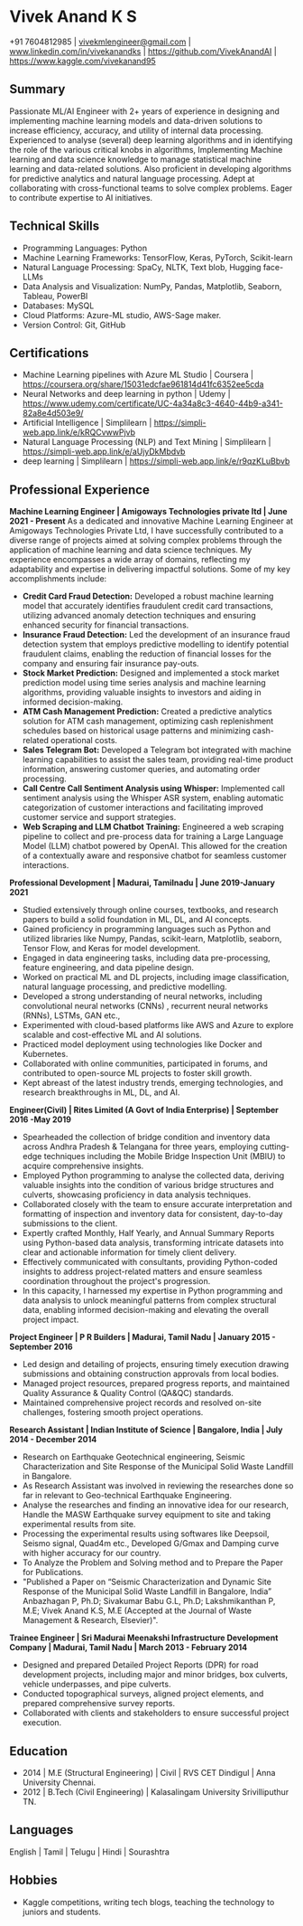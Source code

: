 # Vivek Anand K S
+91 7604812985 | vivekmlengineer@gmail.com | www.linkedin.com/in/vivekanandks | https://github.com/VivekAnandAI | https://www.kaggle.com/vivekanand95

## Summary
Passionate ML/AI Engineer with 2+ years of experience in designing and implementing machine learning models and data-driven solutions to increase efficiency, accuracy, and utility of internal data processing. Experienced to analyse (several) deep learning algorithms and in identifying the role of the various critical knobs in algorithms, Implementing Machine learning and data science knowledge to manage statistical machine learning and data-related solutions. Also proficient in developing algorithms for predictive analytics and natural language processing. Adept at collaborating with cross-functional teams to solve complex problems. Eager to contribute expertise to AI initiatives.

## Technical Skills
- Programming Languages: Python
- Machine Learning Frameworks: TensorFlow, Keras, PyTorch, Scikit-learn
- Natural Language Processing: SpaCy, NLTK, Text blob, Hugging face- LLMs
- Data Analysis and Visualization: NumPy, Pandas, Matplotlib, Seaborn, Tableau, PowerBI
- Databases: MySQL
- Cloud Platforms: Azure-ML studio, AWS-Sage maker.
- Version Control: Git, GitHub

## Certifications
- Machine Learning pipelines with Azure ML Studio | Coursera | https://coursera.org/share/15031edcfae961814d41fc6352ee5cda
- Neural Networks and deep learning in python | Udemy | https://www.udemy.com/certificate/UC-4a34a8c3-4640-44b9-a341-82a8e4d503e9/
- Artificial Intelligence | Simplilearn | https://simpli-web.app.link/e/kRQCvwwPjvb
- Natural Language Processing (NLP) and Text Mining | Simplilearn | https://simpli-web.app.link/e/aUjyDkMbdvb
- deep learning | Simplilearn | https://simpli-web.app.link/e/r9qzKLuBbvb

## Professional Experience
**Machine Learning Engineer | Amigoways Technologies private ltd | June 2021 - Present**
As a dedicated and innovative Machine Learning Engineer at Amigoways Technologies Private Ltd, I have successfully contributed to a diverse range of projects aimed at solving complex problems through the application of machine learning and data science techniques. My experience encompasses a wide array of domains, reflecting my adaptability and expertise in delivering impactful solutions. Some of my key accomplishments include:
- **Credit Card Fraud Detection:** Developed a robust machine learning model that accurately identifies fraudulent credit card transactions, utilizing advanced anomaly detection techniques and ensuring enhanced security for financial transactions.
- **Insurance Fraud Detection:** Led the development of an insurance fraud detection system that employs predictive modelling to identify potential fraudulent claims, enabling the reduction of financial losses for the company and ensuring fair insurance pay-outs.
- **Stock Market Prediction:** Designed and implemented a stock market prediction model using time series analysis and machine learning algorithms, providing valuable insights to investors and aiding in informed decision-making.
- **ATM Cash Management Prediction:** Created a predictive analytics solution for ATM cash management, optimizing cash replenishment schedules based on historical usage patterns and minimizing cash-related operational costs.
- **Sales Telegram Bot:** Developed a Telegram bot integrated with machine learning capabilities to assist the sales team, providing real-time product information, answering customer queries, and automating order processing.
- **Call Centre Call Sentiment Analysis using Whisper:** Implemented call sentiment analysis using the Whisper ASR system, enabling automatic categorization of customer interactions and facilitating improved customer service and support strategies.
- **Web Scraping and LLM Chatbot Training:** Engineered a web scraping pipeline to collect and pre-process data for training a Large Language Model (LLM) chatbot powered by OpenAI. This allowed for the creation of a contextually aware and responsive chatbot for seamless customer interactions.

**Professional Development | Madurai, Tamilnadu | June 2019-January 2021**
- Studied extensively through online courses, textbooks, and research papers to build a solid foundation in ML, DL, and AI concepts.
- Gained proficiency in programming languages such as Python and utilized libraries like Numpy, Pandas, scikit-learn, Matplotlib, seaborn, Tensor Flow, and Keras for model development.
- Engaged in data engineering tasks, including data pre-processing, feature engineering, and data pipeline design.
- Worked on practical ML and DL projects, including image classification, natural language processing, and predictive modelling.
- Developed a strong understanding of neural networks, including convolutional neural networks (CNNs) , recurrent neural networks (RNNs), LSTMs, GAN etc.,
- Experimented with cloud-based platforms like AWS and Azure to explore scalable and cost-effective ML and AI solutions.
- Practiced model deployment using technologies like Docker and Kubernetes.
- Collaborated with online communities, participated in forums, and contributed to open-source ML projects to foster skill growth.
- Kept abreast of the latest industry trends, emerging technologies, and research breakthroughs in ML, DL, and AI.

**Engineer(Civil) | Rites Limited (A Govt of India Enterprise) | September 2016 -May 2019**
- Spearheaded the collection of bridge condition and inventory data across Andhra Pradesh & Telangana for three years, employing cutting-edge techniques including the Mobile Bridge Inspection Unit (MBIU) to acquire comprehensive insights.
- Employed Python programming to analyse the collected data, deriving valuable insights into the condition of various bridge structures and culverts, showcasing proficiency in data analysis techniques.
- Collaborated closely with the team to ensure accurate interpretation and formatting of inspection and inventory data for consistent, day-to-day submissions to the client.
- Expertly crafted Monthly, Half Yearly, and Annual Summary Reports using Python-based data analysis, transforming intricate datasets into clear and actionable information for timely client delivery.
- Effectively communicated with consultants, providing Python-coded insights to address project-related matters and ensure seamless coordination throughout the project's progression.
- In this capacity, I harnessed my expertise in Python programming and data analysis to unlock meaningful patterns from complex structural data, enabling informed decision-making and elevating the overall project impact.

**Project Engineer | P R Builders | Madurai, Tamil Nadu | January 2015 - September 2016**
- Led design and detailing of projects, ensuring timely execution drawing submissions and obtaining construction approvals from local bodies.
- Managed project resources, prepared progress reports, and maintained Quality Assurance & Quality Control (QA&QC) standards.
- Maintained comprehensive project records and resolved on-site challenges, fostering smooth project operations.

**Research Assistant | Indian Institute of Science | Bangalore, India | July 2014 - December 2014**
- Research on Earthquake Geotechnical engineering, Seismic Characterization and Site Response of the Municipal Solid Waste Landfill in Bangalore.
- As Research Assistant was involved in reviewing the researches done so far in relevant to Geo-technical Earthquake Engineering.
- Analyse the researches and finding an innovative idea for our research, Handle the MASW Earthquake survey equipment to site and taking experimental results from site.
- Processing the experimental results using softwares like Deepsoil, Seismo signal, Quad4m etc., Developed G/Gmax and Damping curve with higher accuracy for our country.
- To Analyze the Problem and Solving method and to Prepare the Paper for Publications.
- "Published a Paper on “Seismic Characterization and Dynamic Site Response of the Municipal Solid Waste Landfill in Bangalore, India” Anbazhagan P, Ph.D; Sivakumar Babu G.L, Ph.D; Lakshmikanthan P, M.E; Vivek Anand K.S, M.E (Accepted at the Journal of Waste Management & Research, Elsevier)".

**Trainee Engineer | Sri Madurai Meenakshi Infrastructure Development Company | Madurai, Tamil Nadu | March 2013 - February 2014**
- Designed and prepared Detailed Project Reports (DPR) for road development projects, including major and minor bridges, box culverts, vehicle underpasses, and pipe culverts.
- Conducted topographical surveys, aligned project elements, and prepared comprehensive survey reports.
- Collaborated with clients and stakeholders to ensure successful project execution.

## Education
- 2014 | M.E (Structural Engineering) | Civil | RVS CET Dindigul | Anna University Chennai.
- 2012 | B.Tech (Civil Engineering) | Kalasalingam University Srivilliputhur TN.

## Languages
English | Tamil | Telugu | Hindi | Sourashtra

## Hobbies
- Kaggle competitions, writing tech blogs, teaching the technology to juniors and students.
